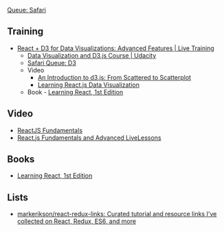[Queue: Safari](https://www.safaribooksonline.com/s/?q=*&filter=React&limit=30)

Training
---------
* [React + D3 for Data Visualizations: Advanced Features | Live Training](https://www.safaribooksonline.com/live-training/courses/react-d3-for-data-visualizations-advanced-features/0636920088141/)
  * [Data Visualization and D3.js Course | Udacity](https://www.udacity.com/course/data-visualization-and-d3js--ud507)
  * [Safari Queue: D3](https://www.safaribooksonline.com/s/?q=*&filter=D3.js&limit=30)
  * Video 
    - [An Introduction to d3.js: From Scattered to Scatterplot](https://www.safaribooksonline.com/library/view/an-introduction-to/9781491906323/)  
    - [Learning React.js Data Visualization](https://www.safaribooksonline.com/library/view/learning-reactjs-data/9781787285750/)
  * Book - [Learning React, 1st Edition](https://www.safaribooksonline.com/library/view/learning-react-1st/9781491954614/)


Video
------
* [ReactJS Fundamentals](https://www.safaribooksonline.com/library/view/reactjs-fundamentals/9780134652412/) 
* [React.js Fundamentals and Advanced LiveLessons](https://www.safaribooksonline.com/library/view/reactjs-fundamentals-and/9780134688671/)

Books
-----
* [Learning React, 1st Edition](https://www.safaribooksonline.com/library/view/learning-react-1st/9781491954614/)

Lists
------
* [markerikson/react-redux-links: Curated tutorial and resource links I've collected on React, Redux, ES6, and more](https://github.com/markerikson/react-redux-links)